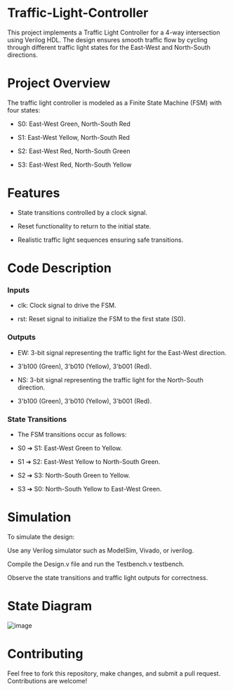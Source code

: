 # Traffic-Light-Controller

This project implements a Traffic Light Controller for a 4-way intersection using Verilog HDL. The design ensures smooth traffic flow by cycling through different traffic light states for the East-West and North-South directions.

# Project Overview

The traffic light controller is modeled as a Finite State Machine (FSM) with four states:

* S0: East-West Green, North-South Red

* S1: East-West Yellow, North-South Red

* S2: East-West Red, North-South Green

* S3: East-West Red, North-South Yellow

# Features

* State transitions controlled by a clock signal.

* Reset functionality to return to the initial state.

* Realistic traffic light sequences ensuring safe transitions.

# Code Description

### Inputs

* clk: Clock signal to drive the FSM.

* rst: Reset signal to initialize the FSM to the first state (S0).

### Outputs

* EW: 3-bit signal representing the traffic light for the East-West direction.

* 3'b100 (Green), 3'b010 (Yellow), 3'b001 (Red).

* NS: 3-bit signal representing the traffic light for the North-South direction.

* 3'b100 (Green), 3'b010 (Yellow), 3'b001 (Red).

### State Transitions

* The FSM transitions occur as follows:

* S0 ➔ S1: East-West Green to Yellow.

* S1 ➔ S2: East-West Yellow to North-South Green.

* S2 ➔ S3: North-South Green to Yellow.

* S3 ➔ S0: North-South Yellow to East-West Green.

# Simulation

To simulate the design:

Use any Verilog simulator such as ModelSim, Vivado, or iverilog.

Compile the Design.v file and run the Testbench.v testbench.

Observe the state transitions and traffic light outputs for correctness.

# State Diagram


![image](https://github.com/user-attachments/assets/df2c40ae-0f38-487a-afda-1a9aa44e715e)

# Contributing

Feel free to fork this repository, make changes, and submit a pull request. Contributions are welcome!

